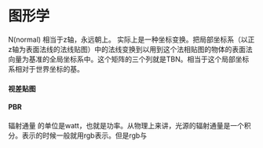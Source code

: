 # 图形学
N(normal) 相当于z轴，永远朝上。
实际上是一种坐标变换。把局部坐标系（以正z轴为表面法线的法线贴图）中的法线变换到以用到这个法相贴图的物体的表面法向量为基准的全局坐标系中。这个矩阵的三个列就是TBN。相当于这个局部坐标系相对于世界坐标的基。
#### 视差贴图

#### PBR

辐射通量 的单位是watt，也就是功率。从物理上来讲，光源的辐射通量是一个积分。表示的时候一般就用rgb表示。但是rgb与